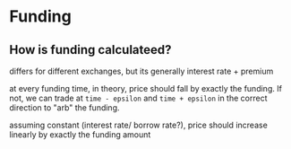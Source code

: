 # Funding

## How is funding calculateed?
differs for different exchanges, but its generally interest rate + premium

at every funding time, in theory, price should fall by exactly the funding.  If not, we can trade at `time - epsilon` and `time + epsilon` in the correct direction to "arb" the funding.

assuming constant (interest rate/ borrow rate?), price should increase linearly by exactly the funding amount